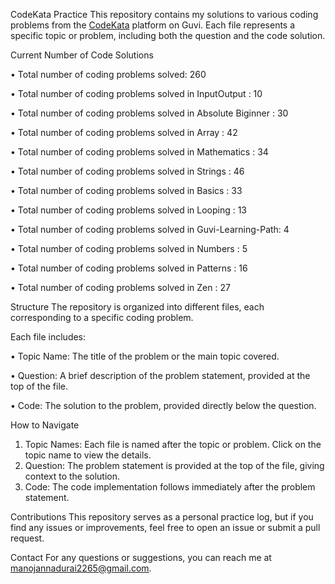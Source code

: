 CodeKata Practice
This repository contains my solutions to various coding problems from the [CodeKata](https://www.guvi.in/code-kata/) platform on Guvi.
Each file represents a specific topic or problem, including both the question and the code solution.


Current Number of Code Solutions

• Total number of coding problems solved: 260

• Total number of coding problems solved in InputOutput       : 10

• Total number of coding problems solved in Absolute Biginner : 30

• Total number of coding problems solved in Array             : 42

• Total number of coding problems solved in Mathematics       : 34

• Total number of coding problems solved in Strings           : 46

• Total number of coding problems solved in Basics            : 33

• Total number of coding problems solved in Looping           : 13

• Total number of coding problems solved in Guvi-Learning-Path: 4

• Total number of coding problems solved in Numbers           : 5

• Total number of coding problems solved in Patterns          : 16

• Total number of coding problems solved in Zen               : 27


Structure
The repository is organized into different files, each corresponding to a specific coding problem. 

Each file includes:

• Topic Name: The title of the problem or the main topic covered.

• Question: A brief description of the problem statement, provided at the top of the file.

• Code: The solution to the problem, provided directly below the question.

How to Navigate
1) Topic Names: Each file is named after the topic or problem. Click on the topic name to view the details.
2) Question: The problem statement is provided at the top of the file, giving context to the solution.
3) Code: The code implementation follows immediately after the problem statement.

Contributions
This repository serves as a personal practice log, but if you find any issues or improvements, feel free to open an issue or submit a pull request.

Contact
For any questions or suggestions, you can reach me at [manojannadurai2265@gmail.com](mailto:manojannadurai2265@gmail.com).
